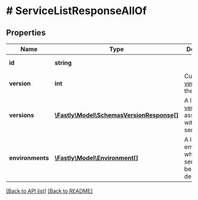 # # ServiceListResponseAllOf

## Properties

Name | Type | Description | Notes
------------ | ------------- | ------------- | -------------
**id** | **string** |  | [optional] [readonly] 
**version** | **int** | Current [version](https://www.fastly.com/documentation/reference/api/services/version/) of the service. | [optional] 
**versions** | [**\Fastly\Model\SchemasVersionResponse[]**](SchemasVersionResponse.md) | A list of [versions](https://www.fastly.com/documentation/reference/api/services/version/) associated with the service. | [optional] 
**environments** | [**\Fastly\Model\Environment[]**](Environment.md) | A list of environments where the service has been deployed. | [optional] 


[[Back to API list]](../../README.md#endpoints) [[Back to README]](../../README.md)
